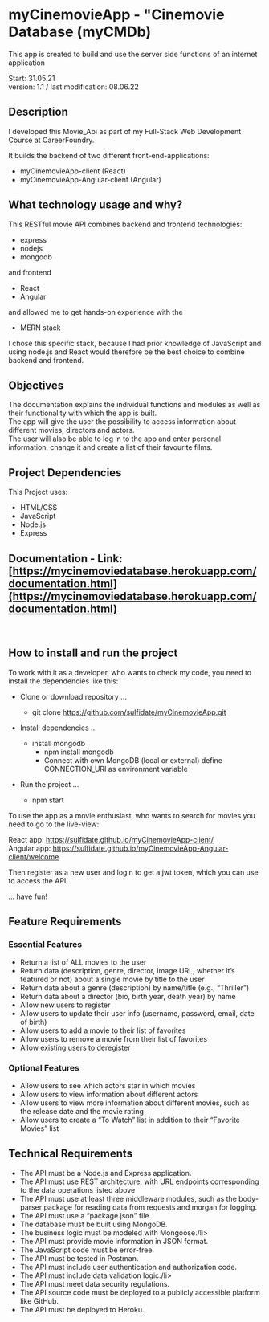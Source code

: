 # myCinemovieApp - "Cinemovie Database (myCMDb)

This app is created to build and use the server side functions of an internet application

Start: 31.05.21
<br>version: 1.1 / last modification: 08.06.22

## Description

I developed this Movie_Api as part of my Full-Stack Web Development Course at CareerFoundry.

It builds the backend of two different front-end-applications:

- myCinemovieApp-client (React)
- myCinemovieApp-Angular-client (Angular)

## What technology usage and why?

This RESTful movie API combines backend and frontend technologies:

- express
- nodejs
- mongodb

and frontend

- React
- Angular

and allowed me to get hands-on experience with the

- MERN stack

I chose this specific stack, because I had prior knowledge of JavaScript and using node.js and React would therefore be the best choice to combine backend and frontend.

## Objectives

The documentation explains the individual functions and modules as well as their functionality with which the app is built.<br>
The app will give the user the possibility to access information about different movies, directors and actors.<br>
The user will also be able to log in to the app and enter personal information, change it and create a list of their favourite films.<br>

## Project Dependencies

This Project uses:

- HTML/CSS
- JavaScript
- Node.js
- Express

## Documentation - Link: [https://mycinemoviedatabase.herokuapp.com/documentation.html](https://mycinemoviedatabase.herokuapp.com/documentation.html)

<br/>

## How to install and run the project

To work with it as a developer, who wants to check my code, you need to install the dependencies like this:

- Clone or download repository ...

  - git clone https://github.com/sulfidate/myCinemovieApp.git

- Install dependencies ...

  - install mongodb
    - npm install mongodb
    - Connect with own MongoDB (local or external) define CONNECTION_URI as environment variable

- Run the project ...
  - npm start

To use the app as a movie enthusiast, who wants to search for movies you need to go to the live-view:

React app: https://sulfidate.github.io/myCinemovieApp-client/
<br/>
Angular app: https://sulfidate.github.io/myCinemovieApp-Angular-client/welcome

Then register as a new user and login to get a jwt token, which you can use to access the API.

... have fun!
<br/>

## Feature Requirements

### Essential Features

- Return a list of ALL movies to the user
- Return data (description, genre, director, image URL, whether it’s featured or not) about a single movie by title to the user
- Return data about a genre (description) by name/title (e.g., “Thriller”)
- Return data about a director (bio, birth year, death year) by name
- Allow new users to register
- Allow users to update their user info (username, password, email, date of birth)
- Allow users to add a movie to their list of favorites
- Allow users to remove a movie from their list of favorites
- Allow existing users to deregister

### Optional Features

- Allow users to see which actors star in which movies
- Allow users to view information about different actors
- Allow users to view more information about different movies, such as the release date and the movie rating
- Allow users to create a “To Watch” list in addition to their “Favorite Movies” list

## Technical Requirements

- The API must be a Node.js and Express application.
- The API must use REST architecture, with URL endpoints corresponding to the data operations listed above
- The API must use at least three middleware modules, such as the body-parser package for reading data from requests and morgan for logging.
- The API must use a “package.json” file.
- The database must be built using MongoDB.
- The business logic must be modeled with Mongoose./li>
- The API must provide movie information in JSON format.
- The JavaScript code must be error-free.
- The API must be tested in Postman.
- The API must include user authentication and authorization code.
- The API must include data validation logic./li>
- The API must meet data security regulations.
- The API source code must be deployed to a publicly accessible platform like GitHub.
- The API must be deployed to Heroku.
